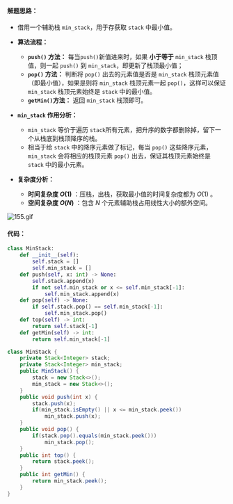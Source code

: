 #### 解题思路：

- 借用一个辅助栈 `min_stack`，用于存获取 `stack` 中最小值。

- **算法流程：**
    - **`push()` 方法：** 每当`push()`新值进来时，如果 **小于等于** `min_stack` 栈顶值，则一起 `push()` 到 `min_stack`，即更新了栈顶最小值；
    - **`pop()` 方法：** 判断将 `pop()` 出去的元素值是否是 `min_stack` 栈顶元素值（即最小值），如果是则将 `min_stack` 栈顶元素一起 `pop()`，这样可以保证 `min_stack` 栈顶元素始终是 `stack` 中的最小值。
    - **`getMin()`方法：** 返回 `min_stack` 栈顶即可。

- **`min_stack` 作用分析：**
    - `min_stack` 等价于遍历 `stack`所有元素，把升序的数字都删除掉，留下一个从栈底到栈顶降序的栈。
    - 相当于给 `stack` 中的降序元素做了标记，每当 `pop()` 这些降序元素，`min_stack` 会将相应的栈顶元素 `pop()` 出去，保证其栈顶元素始终是 `stack` 中的最小元素。

- **复杂度分析：**
    - **时间复杂度 $O(1)$** ：压栈，出栈，获取最小值的时间复杂度都为 $O(1)$ 。
    - **空间复杂度 $O(N)$** ：包含 $N$ 个元素辅助栈占用线性大小的额外空间。

![155.gif](https://pic.leetcode-cn.com/28724fa9f92b6952f7fdaf8760edd1dea850b137c22df28751f1cdd4d2680992-155.gif)

#### 代码：

```Python []
class MinStack:
    def __init__(self):
        self.stack = []
        self.min_stack = []
    def push(self, x: int) -> None:
        self.stack.append(x)
        if not self.min_stack or x <= self.min_stack[-1]: 
            self.min_stack.append(x)
    def pop(self) -> None:
        if self.stack.pop() == self.min_stack[-1]:
            self.min_stack.pop()
    def top(self) -> int:
        return self.stack[-1]
    def getMin(self) -> int:
        return self.min_stack[-1]
```

```Java []
class MinStack {
    private Stack<Integer> stack;
    private Stack<Integer> min_stack;
    public MinStack() {
        stack = new Stack<>();
        min_stack = new Stack<>();
    }
    public void push(int x) {
        stack.push(x);
        if(min_stack.isEmpty() || x <= min_stack.peek())
            min_stack.push(x);
    }
    public void pop() {
        if(stack.pop().equals(min_stack.peek()))
            min_stack.pop();
    }
    public int top() {
        return stack.peek();
    }
    public int getMin() {
        return min_stack.peek();
    }
}
```
